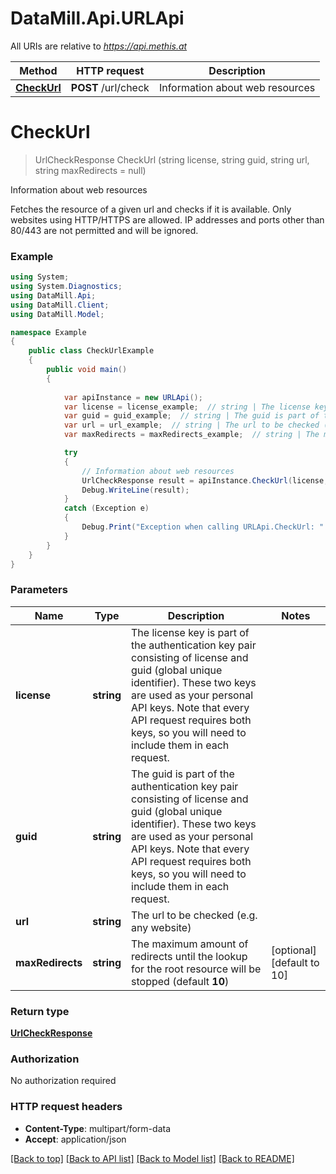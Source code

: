 # DataMill.Api.URLApi

All URIs are relative to *https://api.methis.at*

Method | HTTP request | Description
------------- | ------------- | -------------
[**CheckUrl**](URLApi.md#checkurl) | **POST** /url/check | Information about web resources


<a name="checkurl"></a>
# **CheckUrl**
> UrlCheckResponse CheckUrl (string license, string guid, string url, string maxRedirects = null)

Information about web resources

Fetches the resource of a given url and checks if it is available. Only websites using HTTP/HTTPS are allowed. IP addresses and ports other than 80/443 are not permitted and will be ignored. 

### Example
```csharp
using System;
using System.Diagnostics;
using DataMill.Api;
using DataMill.Client;
using DataMill.Model;

namespace Example
{
    public class CheckUrlExample
    {
        public void main()
        {
            
            var apiInstance = new URLApi();
            var license = license_example;  // string | The license key is part of the authentication key pair consisting of license and guid (global unique identifier). These two keys are used as your personal API keys. Note that every API request requires both keys, so you will need to include them in each request. 
            var guid = guid_example;  // string | The guid is part of the authentication key pair consisting of license and guid (global unique identifier). These two keys are used as your personal API keys. Note that every API request requires both keys, so you will need to include them in each request. 
            var url = url_example;  // string | The url to be checked (e.g. any website)
            var maxRedirects = maxRedirects_example;  // string | The maximum amount of redirects until the lookup for the root resource will be stopped (default **10**) (optional)  (default to 10)

            try
            {
                // Information about web resources
                UrlCheckResponse result = apiInstance.CheckUrl(license, guid, url, maxRedirects);
                Debug.WriteLine(result);
            }
            catch (Exception e)
            {
                Debug.Print("Exception when calling URLApi.CheckUrl: " + e.Message );
            }
        }
    }
}
```

### Parameters

Name | Type | Description  | Notes
------------- | ------------- | ------------- | -------------
 **license** | **string**| The license key is part of the authentication key pair consisting of license and guid (global unique identifier). These two keys are used as your personal API keys. Note that every API request requires both keys, so you will need to include them in each request.  | 
 **guid** | **string**| The guid is part of the authentication key pair consisting of license and guid (global unique identifier). These two keys are used as your personal API keys. Note that every API request requires both keys, so you will need to include them in each request.  | 
 **url** | **string**| The url to be checked (e.g. any website) | 
 **maxRedirects** | **string**| The maximum amount of redirects until the lookup for the root resource will be stopped (default **10**) | [optional] [default to 10]

### Return type

[**UrlCheckResponse**](UrlCheckResponse.md)

### Authorization

No authorization required

### HTTP request headers

 - **Content-Type**: multipart/form-data
 - **Accept**: application/json

[[Back to top]](#) [[Back to API list]](../README.md#documentation-for-api-endpoints) [[Back to Model list]](../README.md#documentation-for-models) [[Back to README]](../README.md)


